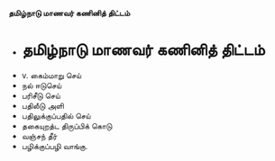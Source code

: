 **தமிழ்நாடு மாணவர் கணினித் திட்டம்**
- # தமிழ்நாடு மாணவர் கணினித் திட்டம்
- v. கைம்மாறு செய்
- நல் ஈடுசெய்
- பரிசீடு செய்
- பதிலீடு அளி
- பதிலுக்குப்பதில் செய்
- தகையுறத்ட திருப்பிக் கொடு
- வஞ்சந் தீர்
- பழிக்குப்பழி வாங்கு.

